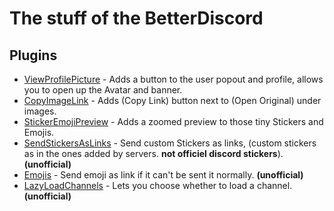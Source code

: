 # The stuff of the BetterDiscord

## Plugins
- [ViewProfilePicture](https://github.com/Skamt/BDAddons/tree/main/ViewProfilePicture) - Adds a button to the user popout and profile, allows you to open up the Avatar and banner. 
- [CopyImageLink](https://github.com/Skamt/BDAddons/tree/main/CopyImageLink) - Adds (Copy Link) button next to (Open Original) under images. 
- [StickerEmojiPreview](https://github.com/Skamt/BDAddons/tree/main/StickerEmojiPreview) - Adds a zoomed preview to those tiny Stickers and Emojis.
- [SendStickersAsLinks](https://github.com/Skamt/BDAddons/tree/main/SendStickersAsLinks) - Send custom Stickers as links, (custom stickers as in the ones added by servers. **not officiel discord stickers**). **(unofficial)**
- [Emojis](https://github.com/Skamt/BDAddons/tree/main/Emojis) - Send emoji as link if it can't be sent it normally. **(unofficial)**
- [LazyLoadChannels](https://github.com/Skamt/BDAddons/tree/main/LazyLoadChannels) - Lets you choose whether to load a channel. **(unofficial)**
